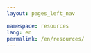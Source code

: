 ```yaml
---
layout: pages_left_nav

namespace: resources
lang: en
permalink: /en/resources/
---
```


<!-- Content starts -->


<!-- Content ends -->